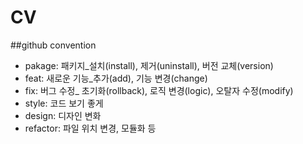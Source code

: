 # CV

##github convention
- pakage: 패키지_설치(install), 제거(uninstall), 버전 교체(version)
- feat: 새로운 기능_추가(add), 기능 변경(change)
- fix: 버그 수정_ 초기화(rollback), 로직 변경(logic), 오탈자 수정(modify)
- style: 코드 보기 좋게
- design: 디자인 변화
- refactor: 파일 위치 변경, 모듈화 등
